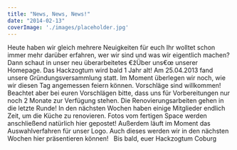 ```yaml
---
title: "News, News, News!"
date: "2014-02-13"
coverImage: './images/placeholder.jpg'
---
```


Heute haben wir gleich mehrere Neuigkeiten für euch Ihr wolltet schon immer mehr darüber erfahren, wer wir sind und was wir eigentlich machen? Dann schaut in unser neu überarbeitetes €žÜber uns€œ unserer Homepage. Das Hackzogtum wird bald 1 Jahr alt! Am 25.04.2013 fand unsere Gründungsversammlung statt. Im Moment überlegen wir noch, wie wir diesen Tag angemessen feiern können. Vorschläge sind willkommen! Beachtet aber bei euren Vorschlägen bitte, dass uns für Vorbereitungen nur noch 2 Monate zur Verfügung stehen. Die Renovierungsarbeiten gehen in die letzte Runde! In den nächsten Wochen haben einige Mitglieder endlich Zeit, um die Küche zu renovieren. Fotos vom fertigen Space werden anschließend natürlich hier gepostet! Außerdem läuft im Moment das Auswahlverfahren für unser Logo. Auch dieses werden wir in den nächsten Wochen hier präsentieren können!   Bis bald, euer Hackzogtum Coburg
